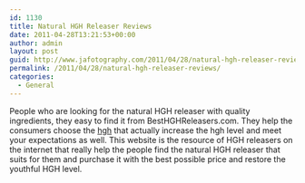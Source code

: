 ```yaml
---
id: 1130
title: Natural HGH Releaser Reviews
date: 2011-04-28T13:21:53+00:00
author: admin
layout: post
guid: http://www.jafotography.com/2011/04/28/natural-hgh-releaser-reviews/
permalink: /2011/04/28/natural-hgh-releaser-reviews/
categories:
  - General
---
```

People who are looking for the natural HGH releaser with quality ingredients, they easy to find it from BestHGHReleasers.com. They help the consumers choose the [hgh](http://www.besthghreleasers.com/) that actually increase the hgh level and meet your expectations as well. This website is the resource of HGH releasers on the internet that really help the people find the natural HGH releaser that suits for them and purchase it with the best possible price and restore the youthful HGH level.